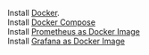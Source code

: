 Install [Docker]().    
Install [Docker Compose]()    
Install [Prometheus as Docker Image]()    
Install [Grafana as Docker Image]()    

